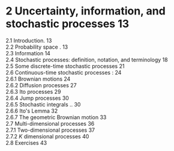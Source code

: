 # 2 Uncertainty, information, and stochastic processes 13  

2.1 Introduction. 13   
2.2 Probability space . 13   
2.3 Information 14   
2.4 Stochastic processes: definition, notation, and terminology 18   
2.5 Some discrete-time stochastic processes 21   
2.6 Continuous-time stochastic processes : 24   
2.6.1 Brownian motions 24   
2.6.2 Diffusion processes 27   
2.6.3 Ito processes 29   
2.6.4 Jump processes 30   
2.6.5 Stochastic integrals .. 30   
2.6.6 Ito's Lemma 32   
2.6.7 The geometric Brownian motion 33   
2.7 Multi-dimensional processes 36   
2.7.1 Two-dimensional processes 37   
2.7.2 $K$ dimensional processes 40   
2.8 Exercises 43  
